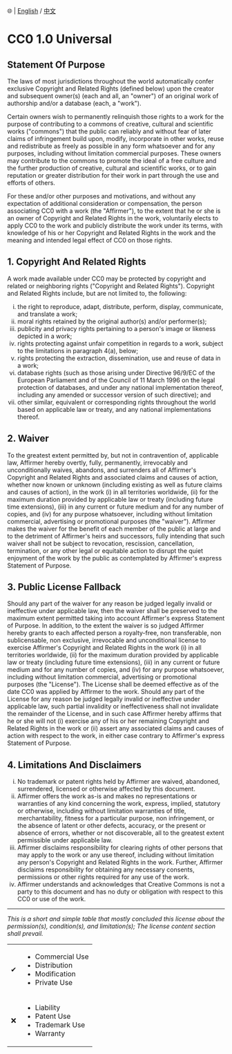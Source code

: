 🌐 | [English](./license.md) / [中文](./license-zhhant.md)

# CC0 1.0 Universal

## Statement Of Purpose

The laws of most jurisdictions throughout the world automatically confer exclusive Copyright and Related Rights (defined below) upon the creator and subsequent owner(s) (each and all, an "owner") of an original work of authorship and/or a database (each, a "work").

Certain owners wish to permanently relinquish those rights to a work for the purpose of contributing to a commons of creative, cultural and scientific works ("commons") that the public can reliably and without fear of later claims of infringement build upon, modify, incorporate in other works, reuse and redistribute as freely as possible in any form whatsoever and for any purposes, including without limitation commercial purposes. These owners may contribute to the commons to promote the ideal of a free culture and the further production of creative, cultural and scientific works, or to gain reputation or greater distribution for their work in part through the use and efforts of others.

For these and/or other purposes and motivations, and without any expectation of additional consideration or compensation, the person associating CC0 with a work (the "Affirmer"), to the extent that he or she is an owner of Copyright and Related Rights in the work, voluntarily elects to apply CC0 to the work and publicly distribute the work under its terms, with knowledge of his or her Copyright and Related Rights in the work and the meaning and intended legal effect of CC0 on those rights.

## 1. Copyright And Related Rights

A work made available under CC0 may be protected by copyright and related or neighboring rights ("Copyright and Related Rights"). Copyright and Related Rights include, but are not limited to, the following:

<ol type="i">
  <li>the right to reproduce, adapt, distribute, perform, display, communicate, and translate a work;</li>
  <li>moral rights retained by the original author(s) and/or performer(s);</li>
  <li>publicity and privacy rights pertaining to a person's image or likeness depicted in a work;</li>
  <li>rights protecting against unfair competition in regards to a work, subject to the limitations in paragraph 4(a), below;</li>
  <li>rights protecting the extraction, dissemination, use and reuse of data in a work;</li>
  <li>database rights (such as those arising under Directive 96/9/EC of the European Parliament and of the Council of 11 March 1996 on the legal protection of databases, and under any national implementation thereof, including any amended or successor version of such directive); and</li>
  <li>other similar, equivalent or corresponding rights throughout the world based on applicable law or treaty, and any national implementations thereof.</li>
</ol>

## 2. Waiver

To the greatest extent permitted by, but not in contravention of, applicable law, Affirmer hereby overtly, fully, permanently, irrevocably and unconditionally waives, abandons, and surrenders all of Affirmer's Copyright and Related Rights and associated claims and causes of action, whether now known or unknown (including existing as well as future claims and causes of action), in the work (i) in all territories worldwide, (ii) for the maximum duration provided by applicable law or treaty (including future time extensions), (iii) in any current or future medium and for any number of copies, and (iv) for any purpose whatsoever, including without limitation commercial, advertising or promotional purposes (the "waiver"). Affirmer makes the waiver for the benefit of each member of the public at large and to the detriment of Affirmer's heirs and successors, fully intending that such waiver shall not be subject to revocation, rescission, cancellation, termination, or any other legal or equitable action to disrupt the quiet enjoyment of the work by the public as contemplated by Affirmer's express Statement of Purpose.

## 3. Public License Fallback

Should any part of the waiver for any reason be judged legally invalid or ineffective under applicable law, then the waiver shall be preserved to the maximum extent permitted taking into account Affirmer's express Statement of Purpose. In addition, to the extent the waiver is so judged Affirmer hereby grants to each affected person a royalty-free, non transferable, non sublicensable, non exclusive, irrevocable and unconditional license to exercise Affirmer's Copyright and Related Rights in the work (i) in all territories worldwide, (ii) for the maximum duration provided by applicable law or treaty (including future time extensions), (iii) in any current or future medium and for any number of copies, and (iv) for any purpose whatsoever, including without limitation commercial, advertising or promotional purposes (the "License"). The License shall be deemed effective as of the date CC0 was applied by Affirmer to the work. Should any part of the License for any reason be judged legally invalid or ineffective under applicable law, such partial invalidity or ineffectiveness shall not invalidate the remainder of the License, and in such case Affirmer hereby affirms that he or she will not (i) exercise any of his or her remaining Copyright and Related Rights in the work or (ii) assert any associated claims and causes of action with respect to the work, in either case contrary to Affirmer's express Statement of Purpose.

## 4. Limitations And Disclaimers

<ol type="i">
  <li>No trademark or patent rights held by Affirmer are waived, abandoned, surrendered, licensed or otherwise affected by this document.</li>
  <li>Affirmer offers the work as-is and makes no representations or warranties of any kind concerning the work, express, implied, statutory or otherwise, including without limitation warranties of title, merchantability, fitness for a particular purpose, non infringement, or the absence of latent or other defects, accuracy, or the present or absence of errors, whether or not discoverable, all to the greatest extent permissible under applicable law.</li>
  <li>Affirmer disclaims responsibility for clearing rights of other persons that may apply to the work or any use thereof, including without limitation any person's Copyright and Related Rights in the work. Further, Affirmer disclaims responsibility for obtaining any necessary consents, permissions or other rights required for any use of the work.</li>
  <li>Affirmer understands and acknowledges that Creative Commons is not a party to this document and has no duty or obligation with respect to this CC0 or use of the work.</li>
</ol>

---

*This is a short and simple table that mostly concluded this license about the permission(s), condition(s), and limitation(s); The license content section shall prevail.*

<table>
  <tr>
    <td align="center">✔</td>
    <td><ul>
      <li>Commercial Use</li>
      <li>Distribution</li>
      <li>Modification</li>
      <li>Private Use</li>
    </ul></td>
  </tr>
  <tr>
    <td align="center">❌</td>
    <td><ul>
      <li>Liability</li>
      <li>Patent Use</li>
      <li>Trademark Use</li>
      <li>Warranty</li>
    </ul></td>
  </tr>
</table>
